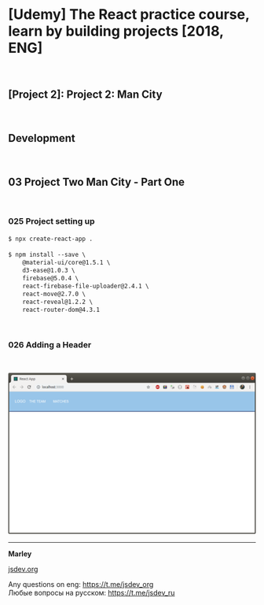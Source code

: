 # [Udemy] The React practice course, learn by building projects [2018, ENG]

<br/>

## [Project 2]: Project 2: Man City

<br/>

## Development

<br/>

## 03 Project Two Man City - Part One

<br/>

### 025 Project setting up

    $ npx create-react-app .

    $ npm install --save \
        @material-ui/core@1.5.1 \
        d3-ease@1.0.3 \
        firebase@5.0.4 \
        react-firebase-file-uploader@2.4.1 \
        react-move@2.7.0 \
        react-reveal@1.2.2 \
        react-router-dom@4.3.1

<br/>

### 026 Adding a Header

<br/>

![Application](../img/pic-02-01.png?raw=true)

---

**Marley**

<a href="https://jsdev.org">jsdev.org</a>

Any questions on eng: https://t.me/jsdev_org  
Любые вопросы на русском: https://t.me/jsdev_ru
